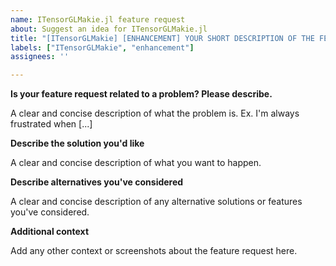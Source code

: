 ```yaml
---
name: ITensorGLMakie.jl feature request
about: Suggest an idea for ITensorGLMakie.jl
title: "[ITensorGLMakie] [ENHANCEMENT] YOUR SHORT DESCRIPTION OF THE FEATURE REQUEST HERE"
labels: ["ITensorGLMakie", "enhancement"]
assignees: ''

---
```


**Is your feature request related to a problem? Please describe.**

A clear and concise description of what the problem is. Ex. I'm always frustrated when [...]

**Describe the solution you'd like**

A clear and concise description of what you want to happen.

**Describe alternatives you've considered**

A clear and concise description of any alternative solutions or features you've considered.

**Additional context**

Add any other context or screenshots about the feature request here.
